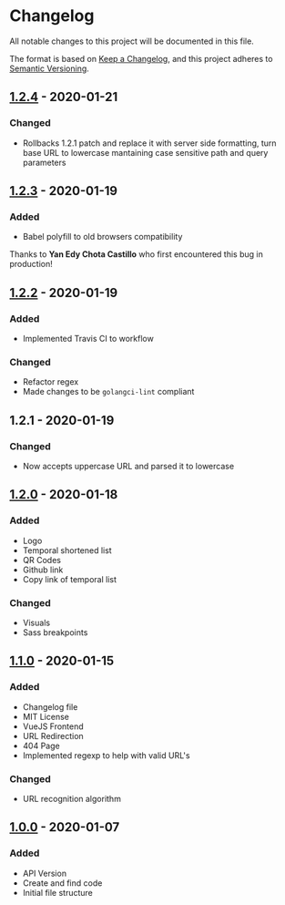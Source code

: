 # Changelog

All notable changes to this project will be documented in this file.

The format is based on [Keep a Changelog](https://keepachangelog.com/en/1.0.0/),
and this project adheres to [Semantic Versioning](https://semver.org/spec/v2.0.0.html).

## [1.2.4] - 2020-01-21

### Changed

 - Rollbacks 1.2.1 patch and replace it with server side formatting, turn base URL to lowercase mantaining case sensitive path and query parameters

## [1.2.3] - 2020-01-19

### Added

 - Babel polyfill to old browsers compatibility

 Thanks to **Yan Edy Chota Castillo** who first encountered this bug in production!

## [1.2.2] - 2020-01-19

### Added

 - Implemented Travis CI to workflow

### Changed

 - Refactor regex
 - Made changes to be `golangci-lint` compliant

## 1.2.1 - 2020-01-19

### Changed

 - Now accepts uppercase URL and parsed it to lowercase

## [1.2.0] - 2020-01-18

### Added

 - Logo
 - Temporal shortened list
 - QR Codes
 - Github link
 - Copy link of temporal list

### Changed

 - Visuals
 - Sass breakpoints

## [1.1.0] - 2020-01-15

### Added

 - Changelog file
 - MIT License
 - VueJS Frontend
 - URL Redirection
 - 404 Page
 - Implemented regexp to help with valid URL's

### Changed

 - URL recognition algorithm

## [1.0.0] - 2020-01-07

### Added

 - API Version
 - Create and find code
 - Initial file structure

[1.2.4]: https://github.com/garaekz/goshort/compare/v1.2.3...v1.2.4
[1.2.3]: https://github.com/garaekz/goshort/compare/v1.2.2...v1.2.3
[1.2.2]: https://github.com/garaekz/goshort/compare/v1.2.0...v1.2.2
[1.2.0]: https://github.com/garaekz/goshort/compare/v1.1.0...v1.2.0
[1.1.0]: https://github.com/garaekz/goshort/compare/v1.0...v1.1.0
[1.0.0]: https://github.com/garaekz/goshort/releases/tag/v1.0